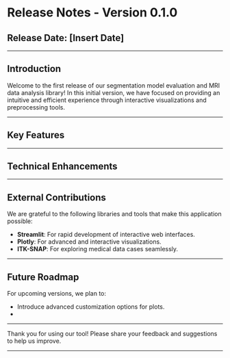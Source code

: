 # Release Notes - Version 0.1.0

## Release Date: [Insert Date]

---

## Introduction

Welcome to the first release of our segmentation model evaluation and MRI data analysis library! In this initial 
version, we have focused on providing an intuitive and efficient experience through interactive visualizations and 
preprocessing tools.

---

## Key Features


---

## Technical Enhancements


---

## External Contributions

We are grateful to the following libraries and tools that make this application possible:
- **Streamlit**: For rapid development of interactive web interfaces.
- **Plotly**: For advanced and interactive visualizations.
- **ITK-SNAP**: For exploring medical data cases seamlessly.

---

## Future Roadmap

For upcoming versions, we plan to:
- Introduce advanced customization options for plots.
- 

---

Thank you for using our tool! Please share your feedback and suggestions to help us improve.

---
